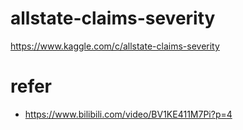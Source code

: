# allstate-claims-severity

https://www.kaggle.com/c/allstate-claims-severity

# refer

- https://www.bilibili.com/video/BV1KE411M7Pi?p=4
